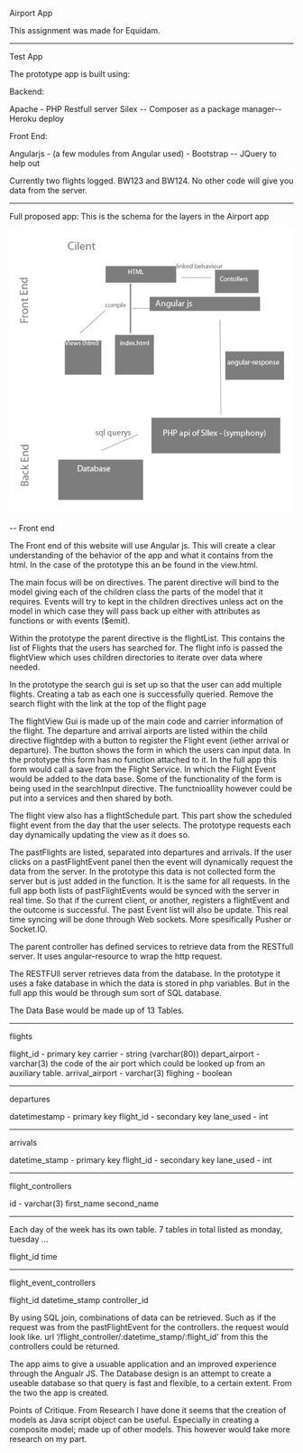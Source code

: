 Airport App

This assignment was made for Equidam. 

-----
Test App

The prototype app is built using:

Backend:

Apache - PHP Restfull server Silex -- Composer as a package manager-- Heroku deploy

Front End:

Angularjs - (a few modules from Angular used) - Bootstrap -- JQuery to help out

Currently two flights logged. BW123 and BW124. No other code will give you data from the server. 


-----
Full proposed app:
This is the schema for the layers in the Airport app

![Alt text](https://github.com/benjamincerigo/AirportApp/blob/master/img/Layers-schema.png "Layer schema")

--
Front end

The Front end of this website will use Angular js. This will create a clear understanding of the behavior of the app and what it contains from the html. In the case of the prototype this an be found in the view.html. 

The main focus will be on directives. The parent directive will bind to the model giving each of the children class the parts of the model that it requires. Events will try to kept in the children directives unless act on the model in which case they will pass back up either with attributes as functions or with events ($emit).

Within the prototype the parent directive is the flightList. This contains the list of Flights that the users has searched for. The flight info is passed the flightView which uses children directories to iterate over data where needed. 

In the prototype the search gui is set up so that the user can add multiple flights. Creating a tab as each one is successfully queried. Remove the search flight with the link at the top of the flight page

The flightView Gui is made up of the main code and carrier information of the flight. The departure and arrival airports are listed within the child directive flightdep with a button to register the Flight event (iether arrival or departure). The button shows the form in which the users can input data. In the prototype this form has no function attached to it. In the full app this form would call a save from the Flight Service. In which the Flight Event would be added to the data base. Some of the functionality of the form is being used in the searchInput directive. The functnioallity however could be put into a services and then shared by both. 

The flight view also has a flightSchedule part. This part show the scheduled flight event from the day that the user selects. The prototype requests each day dynamically updating the view as it does so. 

The pastFlights are listed, separated into departures and arrivals. If the user clicks on a pastFlightEvent panel then the event will dynamically request the data from the server. In the prototype this data is not collected form the server but is just added in the function. It is the same for all requests. In the full app both lists of pastFlightEvents would be synced with the server in real time. So that if the current client, or another, registers a flightEvent and the outcome is successful. The past Event list will also be update. This real time syncing will be done through Web sockets. More spesifically Pusher or Socket.IO. 


The parent controller has defined services to retrieve data from the RESTfull server. It uses angular-resource to wrap the http request. 

The RESTFUll server retrieves data from the database. In the prototype it uses a fake database in which the data is stored in php variables. But in the full app this would be through sum sort of SQL database. 

The Data Base would be made up of 13 Tables. 

----
flights

flight_id - primary key
carrier - string (varchar(80))
depart_airport - varchar(3) the code of the air port which could be looked up from an auxiliary table. 
arrival_airport - varchar(3)
flighing - boolean


---
departures

datetimestamp - primary key
flight_id - secondary key
lane_used - int


---
arrivals

datetime_stamp - primary key
flight_id - secondary key
lane_used - int

---
flight_controllers

id - varchar(3)
first_name
second_name

---
Each day of the week has its own table. 7 tables in total listed as
monday, tuesday ...

flight_id
time


----
flight_event_controllers 

flight_id
datetime_stamp
controller_id


By using SQL join, combinations of data can be retrieved. 
Such as if the request was from the pastFlightEvent for the controllers. 
the request would look like. 
url ‘/flight_controller/:datetime_stamp/:flight_id’ from this the controllers could be returned. 


The app aims to give a usuable application and an improved experience through the Angualr JS. The Database design is an attempt to create a useable database so that query is fast and flexible, to a certain extent. From the two the app is created. 


Points of Critique. From Research I have done it seems that the creation of models as Java script object can be useful. Especially in creating a composite model; made up of other models. This however would take more research on my part. 

















